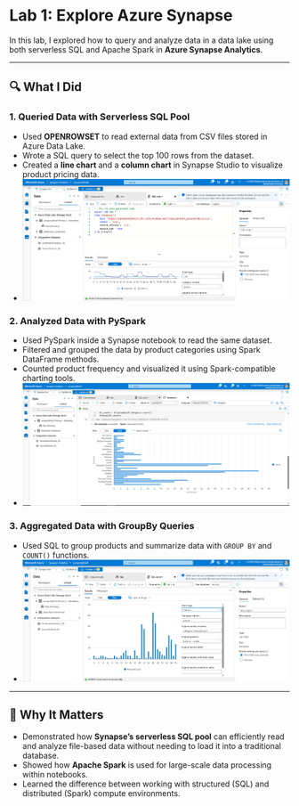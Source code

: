 # Lab 1: Explore Azure Synapse

In this lab, I explored how to query and analyze data in a data lake using both serverless SQL and Apache Spark in **Azure Synapse Analytics**.

---

## 🔍 What I Did

### 1. Queried Data with Serverless SQL Pool
- Used **OPENROWSET** to read external data from CSV files stored in Azure Data Lake.
- Wrote a SQL query to select the top 100 rows from the dataset.
- Created a **line chart** and a **column chart** in Synapse Studio to visualize product pricing data.
-  ![SQL Query and Line Chart](./sql.PNG)

### 2. Analyzed Data with PySpark
- Used PySpark inside a Synapse notebook to read the same dataset.
- Filtered and grouped the data by product categories using Spark DataFrame methods.
- Counted product frequency and visualized it using Spark-compatible charting tools.
-  ![PySpark Notebook Result](./pyspark.PNG)

### 3. Aggregated Data with GroupBy Queries
- Used SQL to group products and summarize data with `GROUP BY` and `COUNT()` functions.
-  ![GroupBy Result](./by%20group.PNG)
---

## 🧠 Why It Matters

- Demonstrated how **Synapse’s serverless SQL pool** can efficiently read and analyze file-based data without needing to load it into a traditional database.
- Showed how **Apache Spark** is used for large-scale data processing within notebooks.
- Learned the difference between working with structured (SQL) and distributed (Spark) compute environments.
